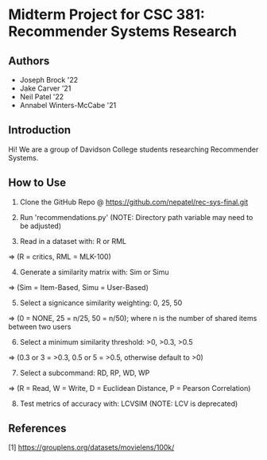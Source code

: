 # Midterm Project for CSC 381: Recommender Systems Research

## Authors
- Joseph Brock '22
- Jake Carver '21
- Neil Patel '22
- Annabel Winters-McCabe '21

## Introduction
Hi! We are a group of Davidson College students researching Recommender Systems.

## How to Use
1. Clone the GitHub Repo @ https://github.com/nepatel/rec-sys-final.git

2. Run 'recommendations.py' (NOTE: Directory path variable may need to be adjusted)

3. Read in a dataset with: R or RML 

  => (R = critics, RML = MLK-100)

4. Generate a similarity matrix with: Sim or Simu 

  => (Sim = Item-Based, Simu = User-Based)

5. Select a signicance similarity weighting: 0, 25, 50
  
  => (0 = NONE, 25 = n/25, 50 = n/50); where n is the number of shared items between two users

6. Select a minimum similarity threshold: >0, >0.3, >0.5
   
  => (0.3 or 3 = >0.3, 0.5 or 5 = >0.5, otherwise default to >0)

7. Select a subcommand: RD, RP, WD, WP 

  => (R = Read, W = Write, D = Euclidean Distance, P = Pearson Correlation)

8. Test metrics of accuracy with: LCVSIM (NOTE: LCV is deprecated)

## References
[1] https://grouplens.org/datasets/movielens/100k/
